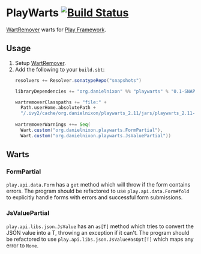 # PlayWarts [![Build Status](https://travis-ci.org/danielnixon/playwarts.svg?branch=master)](https://travis-ci.org/danielnixon/playwarts)

[WartRemover](https://github.com/typelevel/wartremover) warts for [Play Framework](https://www.playframework.com/).

## Usage

1. Setup [WartRemover](https://github.com/typelevel/wartremover).
2. Add the following to your `build.sbt`:
    ```scala
    resolvers += Resolver.sonatypeRepo("snapshots")
    
    libraryDependencies += "org.danielnixon" %% "playwarts" % "0.1-SNAPSHOT"
    
    wartremoverClasspaths += "file:" +
      Path.userHome.absolutePath +
      "/.ivy2/cache/org.danielnixon/playwarts_2.11/jars/playwarts_2.11-0.1-SNAPSHOT.jar"
      
    wartremoverWarnings ++= Seq(
      Wart.custom("org.danielnixon.playwarts.FormPartial"),
      Wart.custom("org.danielnixon.playwarts.JsValuePartial"))
    ```

## Warts

### FormPartial

`play.api.data.Form` has a `get` method which will throw if the form contains
errors. The program should be refactored to use `play.api.data.Form#fold` to
explicitly handle forms with errors and successful form submissions.

### JsValuePartial

`play.api.libs.json.JsValue` has an `as[T]` method which tries to convert the JSON
value into a T, throwing an exception if it can't. The program should be refactored to use `play.api.libs.json.JsValue#asOpt[T]` which maps any error to `None`.
